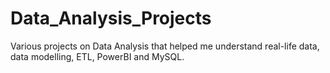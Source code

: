 # Data_Analysis_Projects
Various projects on Data Analysis that helped me understand real-life data, data modelling, ETL, PowerBI and MySQL. 
